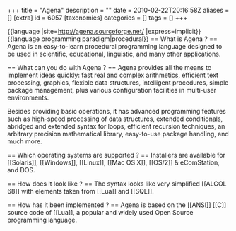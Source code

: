 +++
title = "Agena"
description = ""
date = 2010-02-22T20:16:58Z
aliases = []
[extra]
id = 6057
[taxonomies]
categories = []
tags = []
+++

{{language
|site=http://agena.sourceforge.net/
|express=implicit}}
{{language programming paradigm|procedural}}
== What is Agena ? ==
Agena is an easy-to-learn procedural programming language designed to be used in scientific, educational, linguistic, and many other applications.

== What can you do with Agena ? ==
Agena provides all the means to implement ideas quickly: fast real and complex arithmetics, efficient text processing, graphics, flexible data structures, intelligent procedures, simple package management, plus various configuration facilities in multi-user environments.

Besides providing basic operations, it has advanced programming features such as high-speed processing of data structures,
extended conditionals, abridged and extended syntax for loops, efficient recursion techniques, an arbitrary precision mathematical library, easy-to-use package handling, and much more.

== Which operating systems are supported ? ==
Installers are available for [[Solaris]], [[Windows]], [[Linux]], [[Mac OS X]], [[OS/2]] & eComStation, and DOS.

== How does it look like ? ==
The syntax looks like very simplified [[ALGOL 68]] with elements taken from [[Lua]] and [[SQL]].

== How has it been implemented ? ==
Agena is based on the [[ANSI]] [[C]] source code of [[Lua]], a popular and widely used Open Source programming language.
